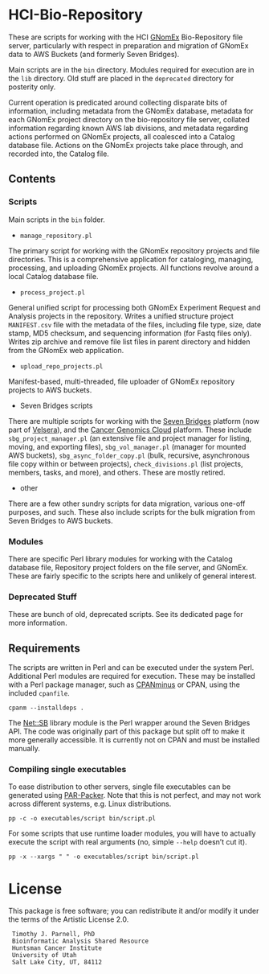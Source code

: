 # HCI-Bio-Repository

These are scripts for working with the HCI [GNomEx](https://hci-bio-app.hci.utah.edu/gnomex/home) 
Bio-Repository file server, particularly with respect in preparation and migration of 
GNomEx data to AWS Buckets (and formerly Seven Bridges).

Main scripts are in the `bin` directory. Modules required for execution are in the `lib` 
directory. Old stuff are placed in the `deprecated` directory for posterity only.

Current operation is predicated around collecting disparate bits of information, 
including metadata from the GNomEx database, metadata for each GNomEx project directory 
on the bio-repository file server, collated information regarding known AWS lab 
divisions, and metadata regarding actions performed on GNomEx projects, all coalesced 
into a Catalog database file. Actions on the GNomEx projects take place through, and 
recorded into, the Catalog file. 


## Contents

### Scripts

Main scripts in the `bin` folder. 

- `manage_repository.pl`

The primary script for working with the GNomEx repository projects and file directories.
This is a comprehensive application for cataloging, managing, processing, and uploading
GNomEx projects. All functions revolve around a local Catalog database file.

- `process_project.pl`

General unified script for processing both GNomEx Experiment Request and Analysis 
projects in the repository. Writes a unified structure project `MANIFEST.csv` file
with the metadata of the files, including file type, size, date stamp, MD5 checksum,
and sequencing information (for Fastq files only). Writes zip archive and remove file
list files in parent directory and hidden from the GNomEx web application.

- `upload_repo_projects.pl`

Manifest-based, multi-threaded, file uploader of GNomEx repository projects to AWS
buckets. 

- Seven Bridges scripts

There are multiple scripts for working with the 
[Seven Bridges](https://www.sevenbridges.com) platform (now part of
[Velsera](https://velsera.com/)), and the
[Cancer Genomics Cloud](https://www.cancergenomicscloud.org) platform. These include 
`sbg_project_manager.pl` (an extensive file and project manager for listing, moving, 
and exporting files), `sbg_vol_manager.pl` (manager for mounted AWS buckets),
`sbg_async_folder_copy.pl` (bulk, recursive, asynchronous file copy within or between 
projects), `check_divisions.pl` (list projects, members, tasks, and more), and others.
These are mostly retired.

- other

There are a few other sundry scripts for data migration, various one-off purposes,
and such. These also include scripts for the bulk migration from Seven Bridges to
AWS buckets. 


### Modules

There are specific Perl library modules for working with the Catalog database 
file, Repository project folders on the file server, and GNomEx. These are fairly 
specific to the scripts here and unlikely of general interest.


### Deprecated Stuff

These are bunch of old, deprecated scripts. See its dedicated page for more information.


## Requirements

The scripts are written in Perl and can be executed under the system Perl. Additional 
Perl modules are required for execution. These may be installed with a Perl package 
manager, such as [CPANminus](https://metacpan.org/pod/App::cpanminus) or CPAN, using
the included `cpanfile`.

	cpanm --installdeps .

The [Net::SB](https://github.com/tjparnell/Net-SB) library module is the Perl wrapper 
around the Seven Bridges API. The code was originally part of this package but split 
off to make it more generally accessible. It is currently not on CPAN and must be 
installed manually.


### Compiling single executables

To ease distribution to other servers, single file executables can be generated using
[PAR-Packer](https://metacpan.org/pod/pp). Note that this is not perfect, and may not 
work across different systems, e.g. Linux distributions.

    pp -c -o executables/script bin/script.pl

For some scripts that use runtime loader modules, you will have to actually execute 
the script with real arguments (no, simple `--help` doesn’t cut it).

    pp -x --xargs " " -o executables/script bin/script.pl


# License

This package is free software; you can redistribute it and/or modify
it under the terms of the Artistic License 2.0.  

	 Timothy J. Parnell, PhD
	 Bioinformatic Analysis Shared Resource
	 Huntsman Cancer Institute
	 University of Utah
	 Salt Lake City, UT, 84112





